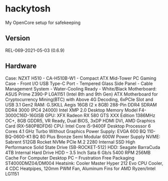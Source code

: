 # hackytosh
My OpenCore setup for safekeeping

## Version
REL-069-2021-05-03 (0.6.9)

## Hardware
Case: NZXT H510 - CA-H510B-W1 - Compact ATX Mid-Tower PC Gaming Case - Front I/O USB Type-C Port - Tempered Glass Side Panel - Cable Management System - Water-Cooling Ready - White/Black 
Motherboard: ASUS Prime Z390-P LGA1151 (Intel 8th and 9th Gen) ATX Motherboard for Cryptocurrency Mining(BTC) with Above 4G Decoding, 6xPCIe Slot and USB 3.1 Gen2 
RAM: G.SKILL Aegis 16GB (2 x 8GB) 288-Pin DDR4 SDRAM DDR4 3000 (PC4 24000) Intel XMP 2.0 Desktop Memory Model F4-3000C16D-16GISB
GPU: XFX Radeon RX 580 GTS XXX Edition 1386MHz OC+, 8GB GDDR5, VR Ready, Dual BIOS, 3xDP HDMI DVI, AMD Graphics Card (RX-580P8DFD6) 
CPU: Intel Core i5-9400F Desktop Processor 6 Cores 4.1 GHz Turbo Without Graphics 
Power Supply: EVGA 600 BQ 110-BQ-0600-K1 BQ 80 Plus Bronze Semi Modular 600W Power Supply
NVME: Sabrent 512GB Rocket NVMe PCIe M.2 2280 Internal SSD High Performance Solid State Drive (SB-ROCKET-512)
HDD: Seagate BarraCuda 4TB Internal Hard Drive HDD – 3.5 Inch Sata 6 Gb/s 5400 RPM 256MB Cache For Computer Desktop PC – Frustration Free Packaging ST4000DMZ04/DM004 
Heatsink: Cooler Master Hyper 212 Evo CPU Cooler, 4 CDC Heatpipes, 120mm PWM Fan, Aluminum Fins for AMD Ryzen/Intel LG1151


